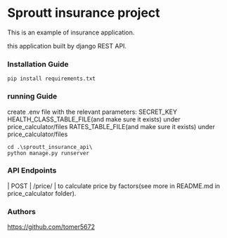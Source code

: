 # Sproutt insurance project

This is an example of insurance application.

this application built by django REST API.

### Installation Guide

```
pip install requirements.txt
```

### running Guide
create .env file with the relevant parameters:
SECRET_KEY
HEALTH_CLASS_TABLE_FILE(and make sure it exists) under price_calculator/files 
RATES_TABLE_FILE(and make sure it exists) under price_calculator/files
```
cd .\sproutt_insurance_api\
python manage.py runserver
```

### API Endpoints

| POST | /price/ | to calculate price by factors(see more in README.md in price_calculator folder).

### Authors

https://github.com/tomer5672
